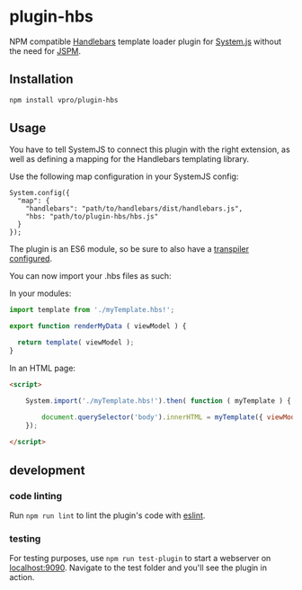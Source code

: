 # plugin-hbs
NPM compatible [Handlebars](http://handlebarsjs.com/) template loader plugin for 
[System.js](https://github.com/systemjs/systemjs) without the need for [JSPM](http://jspm.io).

## Installation

```bash
npm install vpro/plugin-hbs
```

## Usage

You have to tell SystemJS to connect this plugin with the right extension,
as well as defining a mapping for the Handlebars templating library.
 
Use the following map configuration in your SystemJS config:

```
System.config({
  "map": {
    "handlebars": "path/to/handlebars/dist/handlebars.js",
    "hbs: "path/to/plugin-hbs/hbs.js"
  }
});
```

The plugin is an ES6 module, so be sure to also have a 
[transpiler configured](https://github.com/systemjs/systemjs#browser).

You can now import your .hbs files as such:

In your modules:

```javascript
import template from './myTemplate.hbs!';

export function renderMyData ( viewModel ) {

  return template( viewModel );
}
```

In an HTML page:

```html
<script>

    System.import('./myTemplate.hbs!').then( function ( myTemplate ) {

        document.querySelector('body').innerHTML = myTemplate({ viewModelKey: 'viewModelValue' });
    });
    
</script>
```

## development

### code linting
Run `npm run lint` to lint the plugin's code with [eslint](http://eslint.org/).

### testing
For testing purposes, use `npm run test-plugin` to start a webserver on
[localhost:9090](http://localhost:9090). Navigate to the test folder and you'll
see the plugin in action.